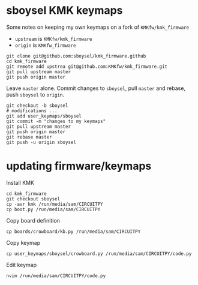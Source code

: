 # sboysel KMK keymaps

Some notes on keeping my own keymaps on a fork of `KMKfw/kmk_firmware`

- `upstream` is `KMKfw/kmk_firmware`
- `origin` is `KMKfw_firmware`

```
git clone git@github.com:sboysel/kmk_firmware.github
cd kmk_firmware
git remote add upstrea git@github.com:KMKfw/kmk_firmware.git
git pull upstream master
git push origin master
```

Leave `master` alone. Commit changes to `sboysel`, pull `master` and rebase,
push `sboysel` to `origin`.

```
git checkout -b sboysel
# modifications ...
git add user_keymaps/sboysel 
git commit -m "changes to my keymaps"
git pull upstream master
git push origin master
git rebase master
git push -u origin sboysel
```

# updating firmware/keymaps

Install KMK

```
cd kmk_firmware
git checkout sboysel
cp -avr kmk /run/media/sam/CIRCUITPY
cp boot.py /run/media/sam/CIRCUITPY
```

Copy board definition

```
cp boards/crowboard/kb.py /run/media/sam/CIRCUITPY
```

Copy keymap

```
cp user_keymaps/sboysel/crowboard.py /run/media/sam/CIRCUITPY/code.py
```

Edit keymap

```
nvim /run/media/sam/CIRCUITPY/code.py
```

